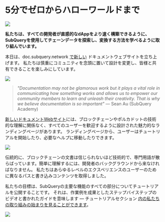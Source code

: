 # 5分でゼロからハローワールドまで

![](https://miro.medium.com/max/1400/1*g51P_PPoseNqEfCBgvpXXA.png)

**私たちは、すべての開発者が直感的なdAppをより速く構築できるように、SubQueryを使用してチェーンデータを探索し、変換する方法を学べるように取り組んでいます。**

本日は、doc.subquery.network [で新しい](https://doc.subquery.network/) ドキュメントウェブサイトを立ち上げます。 私たちは慎重にコミュニティを念頭に置いて設計を変更し、皆様と共有できることを楽しみにしています。

![](https://miro.medium.com/max/1200/1*snyFSjyQ9q116bmIcaVfsQ.gif)

> _"Documentation may not be glamorous work but it plays a vital role in communicating how something works and allows us to empower our community members to learn and unleash their creativity. That is why we believe documentation is so important"_ — Sean Au (SubQuery Academy)

[新しいドキュメントWebサイト](https://doc.subquery.network/)には、ブロックチェーンやポルカドットの技術的な理解に関係なく、すべてのユーザーを歓迎するように設計された魅力的なランディングページがあります。 ランディングページから、ユーザーはチュートリアルを開始したり、必要なヘルプに移動したりできます。

![](https://miro.medium.com/max/1400/1*obZau98aya3Ohtc43DAUEw.png)

伝統的に、ブロックチェーンの文書は信じられないほど技術的で、専門用語が散らばっています。簡単に理解するには、開発者のバックグラウンドから来なければなりません。 私たちはあらゆるレベルのエクスペリエンスのユーザーのために異なるパスと書き込みコンテンツを取得しました。

私たちの目標は、SubQueryの主要な機能のすべての部分についてチュートリアルを公開することです。 それは、作業例を成果としたステップバイステップのビデオと書かれたガイドを意味します — チュートリアルセクション [内の私たちの取り組みの始まりを見ることができます](https://doc.subquery.network/tutorials_examples/howto.html)。

![](https://miro.medium.com/max/1200/1*nxy4aDTaQ0EMGudm0QW09g.gif)
